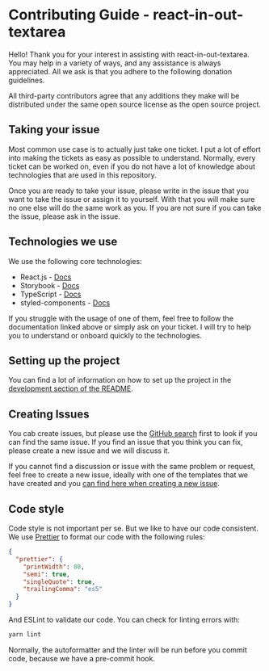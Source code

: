 # Contributing Guide - react-in-out-textarea

Hello! Thank you for your interest in assisting with react-in-out-textarea. You may help in a variety of ways, and any assistance is always appreciated. All we ask is that you adhere to the following donation guidelines.

All third-party contributors agree that any additions they make will be distributed under the same open source license as the open source project.

## Taking your issue

Most common use case is to actually just take one ticket. I put a lot of effort into making the tickets as easy as possible to understand. Normally, every ticket can be worked on, even if you do not have a lot of knowledge about technologies that are used in this repository.

Once you are ready to take your issue, please write in the issue that you want to take the issue or assign it to yourself. With that you will make sure no one else will do the same work as you. If you are not sure if you can take the issue, please ask in the issue.

## Technologies we use

We use the following core technologies:

- React.js - [Docs](https://reactjs.org/docs/getting-started.html)
- Storybook - [Docs](https://storybook.js.org/docs/react/get-started/introduction)
- TypeScript - [Docs](https://www.typescriptlang.org/docs/handbook/intro.html)
- styled-components - [Docs](https://www.styled-components.com/docs/basics)

If you struggle with the usage of one of them, feel free to follow the documentation linked above or simply ask on your ticket. I will try to help you to understand or onboard quickly to the technologies.

## Setting up the project

You can find a lot of information on how to set up the project in the [development section of the README](https://github.com/igeligel/react-in-out-textarea#development).

## Creating Issues

You cab create issues, but please use the [GitHub search](https://github.com/igeligel/react-in-out-textarea/search) first to look if you can find the same issue. If you find an issue that you think you can fix, please create a new issue and we will discuss it.

If you cannot find a discussion or issue with the same problem or request, feel free to create a new issue, ideally with one of the templates that we have created and you [can find here when creating a new issue](https://github.com/igeligel/react-in-out-textarea/issues/new/choose).

## Code style

Code style is not important per se. But we like to have our code consistent. We use [Prettier](https://prettier.io/) to format our code with the following rules:

```json
{
  "prettier": {
    "printWidth": 80,
    "semi": true,
    "singleQuote": true,
    "trailingComma": "es5"
  }
}
```

And ESLint to validate our code. You can check for linting errors with:

```sh
yarn lint
```

Normally, the autoformatter and the linter will be run before you commit code, because we have a pre-commit hook.
